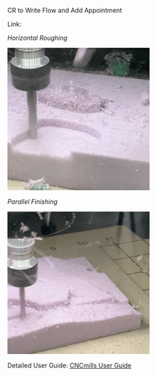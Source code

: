 CR to Write Flow and Add Appointment

 Link:

*Horizontal Roughing*

![gm](https://github.com/DigitalFabricationLab-NYIT-SoAD/resources/blob/main/CNCmills/HorizontalRoughing.gif)

*Parallel Finishing*

![ts](https://github.com/DigitalFabricationLab-NYIT-SoAD/resources/blob/main/CNCmills/finishing.gif)


Detailed User Guide:
[CNCmills User Guide](https://github.com/DigitalFabricationLab-NYIT-SoAD/resources/blob/main/UserGuides/CNCmills.md)
